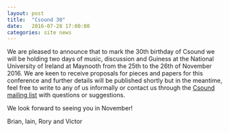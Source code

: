 ```yaml
---
layout: post
title:  "Csound 30"
date:   2016-07-28 17:00:00
categories: site news 
---
```


We are pleased to announce that to mark the 30th birthday of Csound we will be holding two days of music, discussion and 
Guiness at the National University of Ireland at Maynooth from the 25th to the 26th of November 2016. We are keen to receive 
proposals for pieces and papers for this conference and further details will be published shortly but in the meantime, 
feel free to write to any of us informally or contact us through the [Csound mailing list](http://csound.github.io/community.html) with questions or suggestions. 

We look forward to seeing you in November!


Brian, Iain, Rory and Victor

